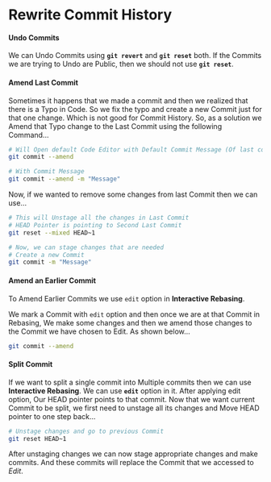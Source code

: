 # Rewrite Commit History

#### Undo Commits

We can Undo Commits using **`git revert`** and **`git reset`** both. If the Commits we are trying to Undo are Public, then we should not use **`git reset`**.

#### Amend Last Commit

Sometimes it happens that we made a commit and then we realized that there is a Typo in Code. So we fix the typo and create a new Commit just for that one change. Which is not good for Commit History. So, as a solution we Amend that Typo change to the Last Commit using the following Command...

```bash
# Will Open default Code Editor with Default Commit Message (Of last commit)
git commit --amend

# With Commit Message
git commit --amend -m "Message"
```

Now, if we wanted to remove some changes from last Commit then we can use...

```bash
# This will Unstage all the changes in Last Commit
# HEAD Pointer is pointing to Second Last Commit
git reset --mixed HEAD~1

# Now, we can stage changes that are needed
# Create a new Commit
git commit -m "Message"
```

#### Amend an Earlier Commit

To Amend Earlier Commits we use `edit` option in **Interactive Rebasing**.

We mark a Commit with `edit` option and then once we are at that Commit in Rebasing, We make some changes and then we amend those changes to the Commit we have chosen to Edit. As shown below...

```bash
git commit --amend
```

#### Split Commit

If we want to split a single commit into Multiple commits then we can use **Interactive Rebasing**. We can use **`edit`** option in it. After applying edit option, Our HEAD pointer points to that commit.
Now that we want current Commit to be split, we first need to unstage all its changes and Move HEAD pointer to one step back...

```bash
# Unstage changes and go to previous Commit
git reset HEAD~1
```

After unstaging changes we can now stage appropriate changes and make commits. And these commits will replace the Commit that we accessed to _Edit_.
